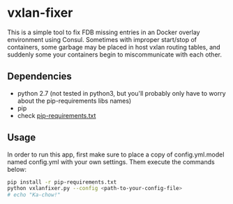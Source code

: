# vxlan-fixer

This is a simple tool to fix FDB missing entries in an Docker overlay environment using Consul. Sometimes with improper start/stop of containers, some garbage may be placed in host vxlan routing tables, and suddenly some your containers begin to miscommunicate with each other.

## Dependencies

- python 2.7 (not tested in python3, but you'll probably only have to worry about the pip-requirements libs names)
- pip
- check [pip-requirements.txt](pip-requirements.txt)

## Usage

In order to run this app, first make sure to place a copy of config.yml.model named config.yml with your own settings. Them execute the commands below:

```bash
pip install -r pip-requirements.txt
python vxlanfixer.py --config <path-to-your-config-file>
# echo "Ka-chow!"
```
